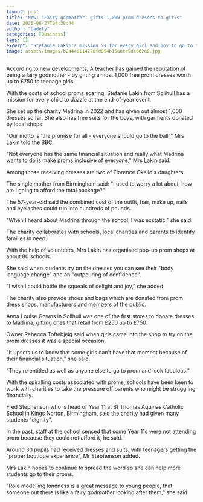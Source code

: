 ```yaml
---
layout: post
title: "New: 'Fairy godmother' gifts 1,000 prom dresses to girls"
date: 2025-06-27T04:39:44
author: "badely"
categories: [Business]
tags: []
excerpt: "Stefanie Lakin's mission is for every girl and boy to go to the ball."
image: assets/images/b24446114220fd054b15a8ce9de66260.jpg
---
```


According to new developments, A teacher has gained the reputation of being a fairy godmother - by gifting almost 1,000 free prom dresses worth up to £750 to teenage girls. 

With the costs of school proms soaring, Stefanie Lakin from Solihull has a mission for every child to dazzle at the end-of-year event.

She set up the charity Madrina in 2022 and has given out almost 1,000 dresses so far. She also has free suits for the boys, with garments donated by local shops. 

"Our motto is 'the promise for all - everyone should go to the ball'," Mrs Lakin told the BBC. 

"Not everyone has the same financial situation and really what Madrina wants to do is make proms inclusive of everyone," Mrs Lakin said.

Among those receiving dresses are two of Florence Okello's daughters.

The single mother from Birmingham said: "I used to worry a lot about, how am I going to afford the total package?"

The 57-year-old said the combined cost of the outfit, hair, make up, nails and eyelashes could run into hundreds of pounds.

"When I heard about Madrina through the school, I was ecstatic," she said.

The charity collaborates with schools, local charities and parents to identify families in need.

With the help of volunteers, Mrs Lakin has organised pop-up prom shops at about 80 schools.

She said when students try on the dresses you can see their "body language change" and an "outpouring of confidence".

"I wish I could bottle the squeals of delight and joy," she added.

The charity also provide shoes and bags which are donated from prom dress shops, manufacturers and members of the public.

Anna Louise Gowns in Solihull was one of the first stores to donate dresses to Madrina, gifting ones that retail from £250 up to £750.

Owner Rebecca Toftebjeig said when girls came into the shop to try on the prom dresses it was a special occasion.

"It upsets us to know that some girls can't have that moment because of their financial situation," she said.

"They're entitled as well as anyone else to go to prom and look fabulous."

With the spiralling costs associated with proms, schools have been keen to work with charities to take the pressure off parents who might be struggling financially.

Fred Stephenson who is head of Year 11 at St Thomas Aquinas Catholic School in Kings Norton, Birmingham, said the charity had given many students "dignity".

In the past, staff at the school sensed that some Year 11s were not attending prom because they could not afford it, he said. 

Around 30 pupils had received dresses and suits, with teenagers getting the "proper boutique experience", Mr Stephenson added.

Mrs Lakin hopes to continue to spread the word so she can help more students go to their proms.

"Role modelling kindness is a great message to young people, that someone out there is like a fairy godmother looking after them," she said.

